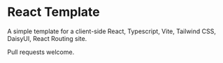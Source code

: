 # React Template

A simple template for a client-side React, Typescript, Vite, Tailwind CSS, DaisyUI, React Routing site.

Pull requests welcome.

